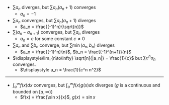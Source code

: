 


- $\sum a_n$ diverges, but $\sum a_n(a_n+1)$ converges
    - $a_n = -1$
- $\sum a_n$ converges, but $\sum a_n(a_n+1)$ diverges
    - $a_n = \frac{(-1)^n}{\sqrt{n}}$
- $\sum (a_n - a_{n+1})$ converges, but $\sum a_n$ diverges
    - $a_n = c$ for some constant $c\neq 0$
- $\sum a_n$ and $\sum b_n$ converge, but $\sum \min(a_n, b_n)$ diverges
    - $a_n = \frac{(-1)^n}{n}$, $b_n = \frac{(-1)^{n+1}}{n}$
- $\displaystyle\lim_{n\to\infty} \sqrt[n]{|a_n|} = \frac{1}{c}$ but $\sum c^n a_n$ converges.
    - $\displaystyle a_n = \frac{1}{c^n n^2}$



---

- $\int_a^\infty f(x)dx$ converges, but $\int_a^\infty f(x) g(x)dx$ diverges ($g$ is a continuous and bounded on $[a, \infty)$)
    - $f(x) = \frac{\sin x}{x}$, $g(x) = \sin x$